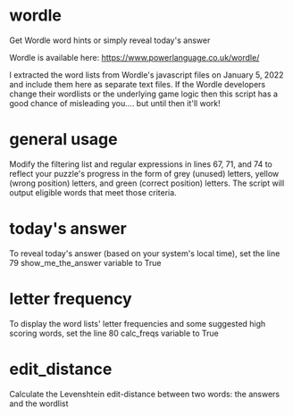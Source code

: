 # wordle
Get Wordle word hints or simply reveal today's answer

Wordle is available here: https://www.powerlanguage.co.uk/wordle/

I extracted the word lists from Wordle's javascript files on January 5, 2022 and include them here as separate text files. If the Wordle developers change their wordlists or the underlying game logic then this script has a good chance of misleading you.... but until then it'll work!

# general usage
Modify the filtering list and regular expressions in lines 67, 71, and 74 to reflect your puzzle's progress in the form of grey (unused) letters, yellow (wrong position) letters, and green (correct position) letters. The script will output eligible words that meet those criteria.

# today's answer
To reveal today's answer (based on your system's local time), set the line 79 show_me_the_answer variable to True

# letter frequency
To display the word lists' letter frequencies and some suggested high scoring words, set the line 80 calc_freqs variable to True

# edit_distance
Calculate the Levenshtein edit-distance between two words: the answers and the wordlist
